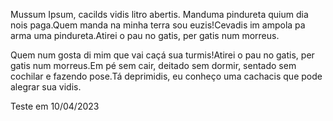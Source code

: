 Mussum Ipsum, cacilds vidis litro abertis. Manduma pindureta quium dia nois paga.Quem manda na minha terra sou euzis!Cevadis im ampola pa arma uma pindureta.Atirei o pau no gatis, per gatis num morreus.

Quem num gosta di mim que vai caçá sua turmis!Atirei o pau no gatis, per gatis num morreus.Em pé sem cair, deitado sem dormir, sentado sem cochilar e fazendo pose.Tá deprimidis, eu conheço uma cachacis que pode alegrar sua vidis.

Teste em 10/04/2023